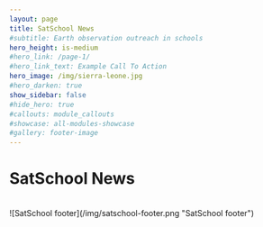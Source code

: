 ```yaml
---
layout: page
title: SatSchool News
#subtitle: Earth observation outreach in schools
hero_height: is-medium
#hero_link: /page-1/
#hero_link_text: Example Call To Action
hero_image: /img/sierra-leone.jpg
#hero_darken: true
show_sidebar: false
#hide_hero: true
#callouts: module_callouts
#showcase: all-modules-showcase
#gallery: footer-image
---
```


# SatSchool News



<br/>
![SatSchool footer](/img/satschool-footer.png "SatSchool footer")
